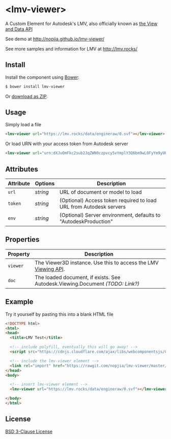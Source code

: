 # &lt;lmv-viewer&gt;

A Custom Element for Autodesk's LMV, also officially known as [the View and Data API](http://developer-autodesk.github.io/)

See demo at http://nopjia.github.io/lmv-viewer/

See more samples and information for LMV at http://lmv.rocks/

## Install

Install the component using [Bower](http://bower.io/):

```sh
$ bower install lmv-viewer
```

Or [download as ZIP](https://github.com/nopjia/lmv-viewer/archive/master.zip).

## Usage

Simply load a file
```html
<lmv-viewer url="https://lmv.rocks/data/engineraw/0.svf"></lmv-viewer>
```

Or load URN with your access token from Autodesk server
```html
<lmv-viewer url="urn:dXJuOmFkc2sub2JqZWN0czpvcy5vYmplY3Q6bm9wL0FyYm9yUHJlc3MuZHdm" token="7twj3okWPRkbBMtpfUSN5hZkcAkv"></lmv-viewer>
```

## Attributes

Attribute | Options  | Description
---       | ---      | ---
`url`     | *string* | URL of document or model to load
`token`   | *string* | (Optional) Access token required to load URL from Autodesk servers
`env`     | *string* | (Optional) Server environment, defaults to "AutodeskProduction"

## Properties

Property  | Description
---       | ---
`viewer`  | The Viewer3D instance. Use this to access the LMV [Viewing API](https://s3.amazonaws.com/autodesk.viewingservice.viewers.prod/1.2.13/docs/index.html).
`doc`     | The loaded document, if exists. See Autodesk.Viewing.Document _(TODO: Link?)_

## Example

Try it yourself by pasting this into a blank HTML file
```html
<!DOCTYPE html>
<html>
<head>
  <title>LMV Test</title>

  <!-- include polyfill, eventually this will go away! -->
  <script src="https://cdnjs.cloudflare.com/ajax/libs/webcomponentsjs/0.7.3/webcomponents.min.js"></script>

  <!-- include the lmv-viewer element -->
  <link rel="import" href="https://rawgit.com/nopjia/lmv-viewer/master/lmv-viewer.html">
</head>
<body>

  <!-- insert lmv-viewer element -->
  <lmv-viewer url="https://lmv.rocks/data/engineraw/0.svf"></lmv-viewer>

</body>
</html>
```


## License

[BSD 3-Clause License](http://opensource.org/licenses/BSD-3-Clause)
